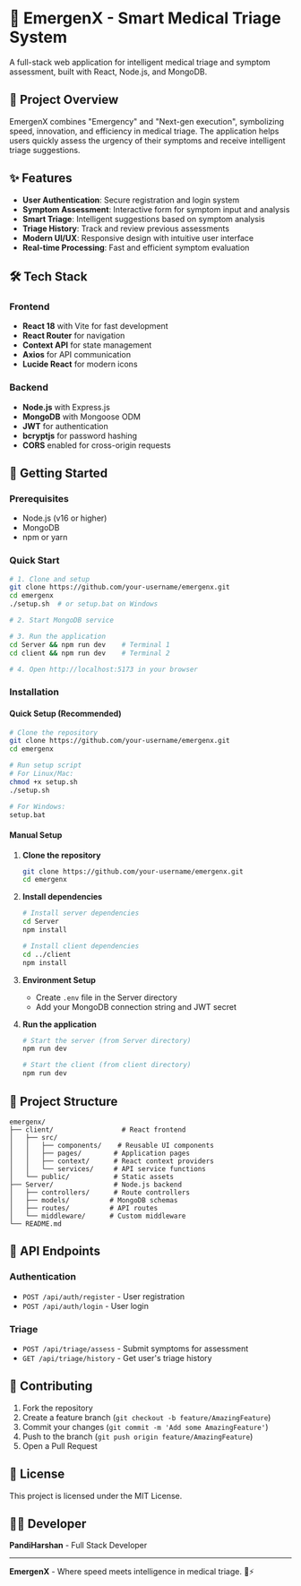 # 🚨 EmergenX - Smart Medical Triage System

A full-stack web application for intelligent medical triage and symptom assessment, built with React, Node.js, and MongoDB.

## 🎯 Project Overview

EmergenX combines "Emergency" and "Next-gen execution", symbolizing speed, innovation, and efficiency in medical triage. The application helps users quickly assess the urgency of their symptoms and receive intelligent triage suggestions.

## ✨ Features

- **User Authentication**: Secure registration and login system
- **Symptom Assessment**: Interactive form for symptom input and analysis
- **Smart Triage**: Intelligent suggestions based on symptom analysis
- **Triage History**: Track and review previous assessments
- **Modern UI/UX**: Responsive design with intuitive user interface
- **Real-time Processing**: Fast and efficient symptom evaluation

## 🛠️ Tech Stack

### Frontend
- **React 18** with Vite for fast development
- **React Router** for navigation
- **Context API** for state management
- **Axios** for API communication
- **Lucide React** for modern icons

### Backend
- **Node.js** with Express.js
- **MongoDB** with Mongoose ODM
- **JWT** for authentication
- **bcryptjs** for password hashing
- **CORS** enabled for cross-origin requests

## 🚀 Getting Started

### Prerequisites
- Node.js (v16 or higher)
- MongoDB
- npm or yarn

### Quick Start
```bash
# 1. Clone and setup
git clone https://github.com/your-username/emergenx.git
cd emergenx
./setup.sh  # or setup.bat on Windows

# 2. Start MongoDB service

# 3. Run the application
cd Server && npm run dev    # Terminal 1
cd client && npm run dev    # Terminal 2

# 4. Open http://localhost:5173 in your browser
```

### Installation

#### Quick Setup (Recommended)
```bash
# Clone the repository
git clone https://github.com/your-username/emergenx.git
cd emergenx

# Run setup script
# For Linux/Mac:
chmod +x setup.sh
./setup.sh

# For Windows:
setup.bat
```

#### Manual Setup
1. **Clone the repository**
   ```bash
   git clone https://github.com/your-username/emergenx.git
   cd emergenx
   ```

2. **Install dependencies**
   ```bash
   # Install server dependencies
   cd Server
   npm install
   
   # Install client dependencies
   cd ../client
   npm install
   ```

3. **Environment Setup**
   - Create `.env` file in the Server directory
   - Add your MongoDB connection string and JWT secret

4. **Run the application**
   ```bash
   # Start the server (from Server directory)
   npm run dev
   
   # Start the client (from client directory)
   npm run dev
   ```

## 📁 Project Structure

```
emergenx/
├── client/                 # React frontend
│   ├── src/
│   │   ├── components/    # Reusable UI components
│   │   ├── pages/        # Application pages
│   │   ├── context/      # React context providers
│   │   └── services/     # API service functions
│   └── public/           # Static assets
├── Server/               # Node.js backend
│   ├── controllers/      # Route controllers
│   ├── models/          # MongoDB schemas
│   ├── routes/          # API routes
│   └── middleware/      # Custom middleware
└── README.md
```

## 🔧 API Endpoints

### Authentication
- `POST /api/auth/register` - User registration
- `POST /api/auth/login` - User login

### Triage
- `POST /api/triage/assess` - Submit symptoms for assessment
- `GET /api/triage/history` - Get user's triage history

## 🤝 Contributing

1. Fork the repository
2. Create a feature branch (`git checkout -b feature/AmazingFeature`)
3. Commit your changes (`git commit -m 'Add some AmazingFeature'`)
4. Push to the branch (`git push origin feature/AmazingFeature`)
5. Open a Pull Request

## 📝 License

This project is licensed under the MIT License.

## 👨‍💻 Developer

**PandiHarshan** - Full Stack Developer

---

**EmergenX** - Where speed meets intelligence in medical triage. 🚨⚡ 